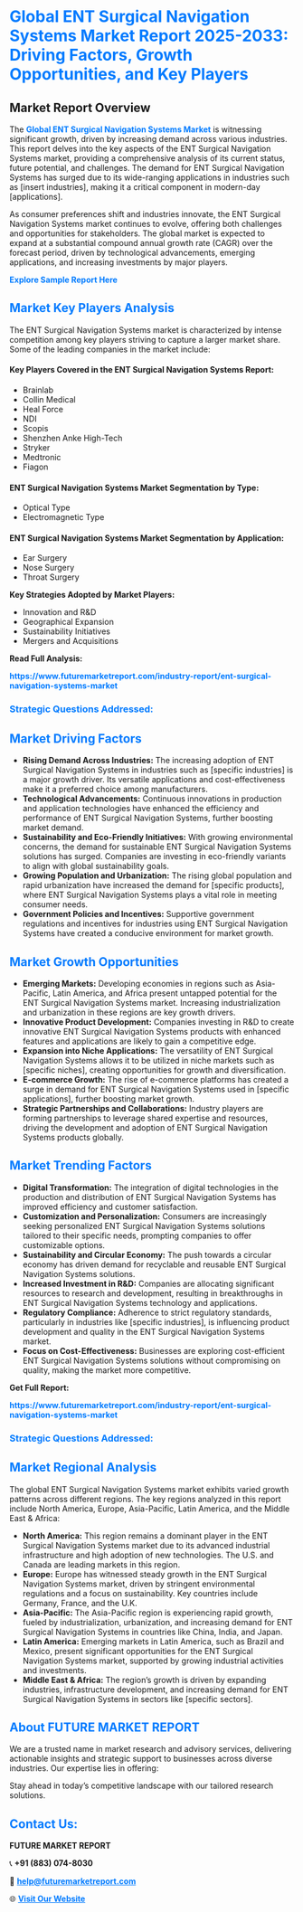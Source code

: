 <h1 style="color: #007BFF;">Global ENT Surgical Navigation Systems Market Report 2025-2033: Driving Factors, Growth Opportunities, and Key Players</h1>

<section id="overview">
<h2>Market Report Overview</h2>
<p>The <a href="https://www.futuremarketreport.com/industry-report/ent-surgical-navigation-systems-market" style="color: #007BFF; text-decoration: none;"><strong>Global ENT Surgical Navigation Systems Market</strong></a> is witnessing significant growth, driven by increasing demand across various industries. This report delves into the key aspects of the ENT Surgical Navigation Systems market, providing a comprehensive analysis of its current status, future potential, and challenges. The demand for ENT Surgical Navigation Systems has surged due to its wide-ranging applications in industries such as [insert industries], making it a critical component in modern-day [applications].</p>
<p>As consumer preferences shift and industries innovate, the ENT Surgical Navigation Systems market continues to evolve, offering both challenges and opportunities for stakeholders. The global market is expected to expand at a substantial compound annual growth rate (CAGR) over the forecast period, driven by technological advancements, emerging applications, and increasing investments by major players.</p>
</section>

<section id="overview">
<p><a href="https://www.futuremarketreport.com/request-sample/reportId=28987" style="color: #007BFF; text-decoration: none;"><strong>Explore Sample Report Here</strong></a></p>
</section>

<section id="key-players">
<h2 style="color: #007BFF;">Market Key Players Analysis</h2>
<p>The ENT Surgical Navigation Systems market is characterized by intense competition among key players striving to capture a larger market share. Some of the leading companies in the market include:</p>
<h4>Key Players Covered in the ENT Surgical Navigation Systems Report:</h4>
<ul><li>Brainlab</li><li>Collin Medical</li><li>Heal Force</li><li>NDI</li><li>Scopis</li><li>Shenzhen Anke High-Tech</li><li>Stryker</li><li>Medtronic</li><li>Fiagon</li></ul>
<h4>ENT Surgical Navigation Systems Market Segmentation by Type:</h4>
<ul><li>Optical Type</li><li>Electromagnetic Type</li></ul>

<h4>ENT Surgical Navigation Systems Market Segmentation by Application:</h4>
<ul><li>Ear Surgery</li><li>Nose Surgery</li><li>Throat Surgery</li></ul>
<p><strong>Key Strategies Adopted by Market Players:</strong></p>
<ul>
<li>Innovation and R&D</li>
<li>Geographical Expansion</li>
<li>Sustainability Initiatives</li>
<li>Mergers and Acquisitions</li>
</ul>
</section>

<section>
<p><strong>Read Full Analysis: </strong></p><a href="https://www.futuremarketreport.com/industry-report/ent-surgical-navigation-systems-market" style="color: #007BFF; text-decoration: none;"><strong>https://www.futuremarketreport.com/industry-report/ent-surgical-navigation-systems-market</strong></a>
<h3 style="color: #007BFF;">Strategic Questions Addressed:</h3>
</section>

<section id="driving-factors">
<h2 style="color: #007BFF;">Market Driving Factors</h2>
<ul>
<li><strong>Rising Demand Across Industries:</strong> The increasing adoption of ENT Surgical Navigation Systems in industries such as [specific industries] is a major growth driver. Its versatile applications and cost-effectiveness make it a preferred choice among manufacturers.</li>
<li><strong>Technological Advancements:</strong> Continuous innovations in production and application technologies have enhanced the efficiency and performance of ENT Surgical Navigation Systems, further boosting market demand.</li>
<li><strong>Sustainability and Eco-Friendly Initiatives:</strong> With growing environmental concerns, the demand for sustainable ENT Surgical Navigation Systems solutions has surged. Companies are investing in eco-friendly variants to align with global sustainability goals.</li>
<li><strong>Growing Population and Urbanization:</strong> The rising global population and rapid urbanization have increased the demand for [specific products], where ENT Surgical Navigation Systems plays a vital role in meeting consumer needs.</li>
<li><strong>Government Policies and Incentives:</strong> Supportive government regulations and incentives for industries using ENT Surgical Navigation Systems have created a conducive environment for market growth.</li>
</ul>
</section>

<section id="growth-opportunities">
<h2 style="color: #007BFF;">Market Growth Opportunities</h2>
<ul>
<li><strong>Emerging Markets:</strong> Developing economies in regions such as Asia-Pacific, Latin America, and Africa present untapped potential for the ENT Surgical Navigation Systems market. Increasing industrialization and urbanization in these regions are key growth drivers.</li>
<li><strong>Innovative Product Development:</strong> Companies investing in R&D to create innovative ENT Surgical Navigation Systems products with enhanced features and applications are likely to gain a competitive edge.</li>
<li><strong>Expansion into Niche Applications:</strong> The versatility of ENT Surgical Navigation Systems allows it to be utilized in niche markets such as [specific niches], creating opportunities for growth and diversification.</li>
<li><strong>E-commerce Growth:</strong> The rise of e-commerce platforms has created a surge in demand for ENT Surgical Navigation Systems used in [specific applications], further boosting market growth.</li>
<li><strong>Strategic Partnerships and Collaborations:</strong> Industry players are forming partnerships to leverage shared expertise and resources, driving the development and adoption of ENT Surgical Navigation Systems products globally.</li>
</ul>
</section>

<section id="trending-factors">
<h2 style="color: #007BFF;">Market Trending Factors</h2>
<ul>
<li><strong>Digital Transformation:</strong> The integration of digital technologies in the production and distribution of ENT Surgical Navigation Systems has improved efficiency and customer satisfaction.</li>
<li><strong>Customization and Personalization:</strong> Consumers are increasingly seeking personalized ENT Surgical Navigation Systems solutions tailored to their specific needs, prompting companies to offer customizable options.</li>
<li><strong>Sustainability and Circular Economy:</strong> The push towards a circular economy has driven demand for recyclable and reusable ENT Surgical Navigation Systems solutions.</li>
<li><strong>Increased Investment in R&D:</strong> Companies are allocating significant resources to research and development, resulting in breakthroughs in ENT Surgical Navigation Systems technology and applications.</li>
<li><strong>Regulatory Compliance:</strong> Adherence to strict regulatory standards, particularly in industries like [specific industries], is influencing product development and quality in the ENT Surgical Navigation Systems market.</li>
<li><strong>Focus on Cost-Effectiveness:</strong> Businesses are exploring cost-efficient ENT Surgical Navigation Systems solutions without compromising on quality, making the market more competitive.</li>
</ul>
</section>

<section>
<p><strong>Get Full Report: </strong></p><a href="https://www.futuremarketreport.com/industry-report/ent-surgical-navigation-systems-market" style="color: #007BFF; text-decoration: none;"><strong>https://www.futuremarketreport.com/industry-report/ent-surgical-navigation-systems-market</strong></a>
<h3 style="color: #007BFF;">Strategic Questions Addressed:</h3>
</section>


<section id="regional-analysis">
<h2 style="color: #007BFF;">Market Regional Analysis</h2>
<p>The global ENT Surgical Navigation Systems market exhibits varied growth patterns across different regions. The key regions analyzed in this report include North America, Europe, Asia-Pacific, Latin America, and the Middle East & Africa:</p>
<ul>
<li><strong>North America:</strong> This region remains a dominant player in the ENT Surgical Navigation Systems market due to its advanced industrial infrastructure and high adoption of new technologies. The U.S. and Canada are leading markets in this region.</li>
<li><strong>Europe:</strong> Europe has witnessed steady growth in the ENT Surgical Navigation Systems market, driven by stringent environmental regulations and a focus on sustainability. Key countries include Germany, France, and the U.K.</li>
<li><strong>Asia-Pacific:</strong> The Asia-Pacific region is experiencing rapid growth, fueled by industrialization, urbanization, and increasing demand for ENT Surgical Navigation Systems in countries like China, India, and Japan.</li>
<li><strong>Latin America:</strong> Emerging markets in Latin America, such as Brazil and Mexico, present significant opportunities for the ENT Surgical Navigation Systems market, supported by growing industrial activities and investments.</li>
<li><strong>Middle East & Africa:</strong> The region’s growth is driven by expanding industries, infrastructure development, and increasing demand for ENT Surgical Navigation Systems in sectors like [specific sectors].</li>
</ul>
</section>

<footer>
<h2 style="color: #007BFF;">About FUTURE MARKET REPORT</h2>
<p>We are a trusted name in market research and advisory services, delivering actionable insights and strategic support to businesses across diverse industries. Our expertise lies in offering:</p>

<p>Stay ahead in today’s competitive landscape with our tailored research solutions.</p>

<h2 style="color: #007BFF;">Contact Us:</h2>
<p><strong>FUTURE MARKET REPORT</strong></p>
<p>📞 <strong>+91 (883) 074-8030</strong></p>
<p>📧 <strong><a href="mailto:help@futuremarketreport.com" style="color: #007BFF;">help@futuremarketreport.com</a></strong></p>
<p>🌐 <strong><a href="https://www.futuremarketreport.com/" style="color: #007BFF;">Visit Our Website</a></strong></p>
</footer>